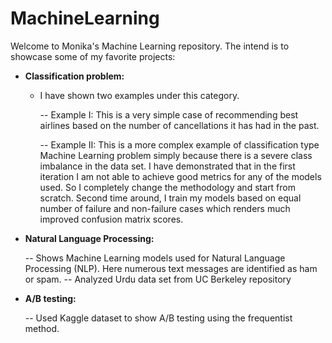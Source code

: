 # MachineLearning

Welcome to Monika's Machine Learning repository. The intend is to showcase some of my favorite projects:

* **Classification problem:**
  - I have shown two examples under this category. 
    
    -- Example I: This is a very simple case of recommending best airlines based on the number of cancellations it has had in the past. 
    
    -- Example II: This is a more complex example of classification type Machine Learning problem simply because there is a severe class imbalance in the data set. I have demonstrated that in the first iteration I am not able to achieve good metrics for any of the models used. So I completely change the methodology and start from scratch. Second time around, I train my models based on equal number of failure and non-failure cases which renders much improved confusion matrix scores. 
    
*  **Natural Language Processing:**
 
    -- Shows Machine Learning models used for Natural Language Processing (NLP). Here numerous text messages are identified as ham or spam. 
    -- Analyzed Urdu data set from UC Berkeley repository
    
*  **A/B testing:**

    -- Used Kaggle dataset to show A/B testing using the frequentist method. 
